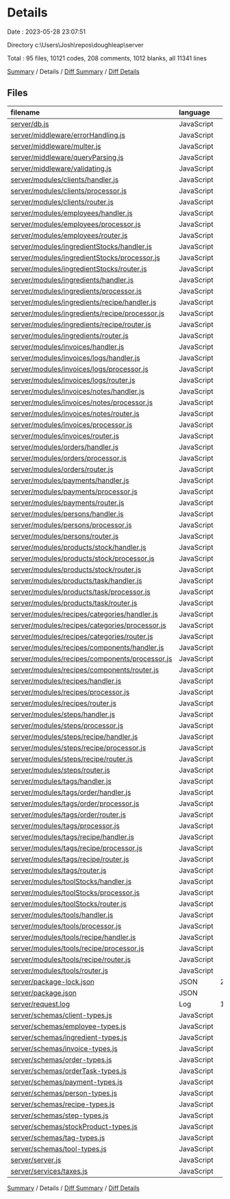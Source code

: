 # Details

Date : 2023-05-28 23:07:51

Directory c:\\Users\\Josh\\repos\\doughleap\\server

Total : 95 files,  10121 codes, 208 comments, 1012 blanks, all 11341 lines

[Summary](results.md) / Details / [Diff Summary](diff.md) / [Diff Details](diff-details.md)

## Files
| filename | language | code | comment | blank | total |
| :--- | :--- | ---: | ---: | ---: | ---: |
| [server/db.js](/server/db.js) | JavaScript | 29 | 1 | 7 | 37 |
| [server/middleware/errorHandling.js](/server/middleware/errorHandling.js) | JavaScript | 83 | 9 | 13 | 105 |
| [server/middleware/multer.js](/server/middleware/multer.js) | JavaScript | 0 | 0 | 1 | 1 |
| [server/middleware/queryParsing.js](/server/middleware/queryParsing.js) | JavaScript | 13 | 2 | 4 | 19 |
| [server/middleware/validating.js](/server/middleware/validating.js) | JavaScript | 14 | 0 | 3 | 17 |
| [server/modules/clients/handler.js](/server/modules/clients/handler.js) | JavaScript | 76 | 0 | 7 | 83 |
| [server/modules/clients/processor.js](/server/modules/clients/processor.js) | JavaScript | 148 | 9 | 22 | 179 |
| [server/modules/clients/router.js](/server/modules/clients/router.js) | JavaScript | 20 | 0 | 6 | 26 |
| [server/modules/employees/handler.js](/server/modules/employees/handler.js) | JavaScript | 90 | 0 | 7 | 97 |
| [server/modules/employees/processor.js](/server/modules/employees/processor.js) | JavaScript | 223 | 18 | 36 | 277 |
| [server/modules/employees/router.js](/server/modules/employees/router.js) | JavaScript | 20 | 0 | 6 | 26 |
| [server/modules/ingredientStocks/handler.js](/server/modules/ingredientStocks/handler.js) | JavaScript | 53 | 0 | 6 | 59 |
| [server/modules/ingredientStocks/processor.js](/server/modules/ingredientStocks/processor.js) | JavaScript | 149 | 12 | 24 | 185 |
| [server/modules/ingredientStocks/router.js](/server/modules/ingredientStocks/router.js) | JavaScript | 25 | 0 | 6 | 31 |
| [server/modules/ingredients/handler.js](/server/modules/ingredients/handler.js) | JavaScript | 56 | 0 | 6 | 62 |
| [server/modules/ingredients/processor.js](/server/modules/ingredients/processor.js) | JavaScript | 129 | 11 | 22 | 162 |
| [server/modules/ingredients/recipe/handler.js](/server/modules/ingredients/recipe/handler.js) | JavaScript | 52 | 0 | 6 | 58 |
| [server/modules/ingredients/recipe/processor.js](/server/modules/ingredients/recipe/processor.js) | JavaScript | 128 | 9 | 24 | 161 |
| [server/modules/ingredients/recipe/router.js](/server/modules/ingredients/recipe/router.js) | JavaScript | 25 | 0 | 6 | 31 |
| [server/modules/ingredients/router.js](/server/modules/ingredients/router.js) | JavaScript | 22 | 0 | 7 | 29 |
| [server/modules/invoices/handler.js](/server/modules/invoices/handler.js) | JavaScript | 45 | 0 | 5 | 50 |
| [server/modules/invoices/logs/handler.js](/server/modules/invoices/logs/handler.js) | JavaScript | 32 | 0 | 4 | 36 |
| [server/modules/invoices/logs/processor.js](/server/modules/invoices/logs/processor.js) | JavaScript | 42 | 1 | 9 | 52 |
| [server/modules/invoices/logs/router.js](/server/modules/invoices/logs/router.js) | JavaScript | 10 | 0 | 5 | 15 |
| [server/modules/invoices/notes/handler.js](/server/modules/invoices/notes/handler.js) | JavaScript | 29 | 0 | 4 | 33 |
| [server/modules/invoices/notes/processor.js](/server/modules/invoices/notes/processor.js) | JavaScript | 41 | 2 | 11 | 54 |
| [server/modules/invoices/notes/router.js](/server/modules/invoices/notes/router.js) | JavaScript | 10 | 0 | 5 | 15 |
| [server/modules/invoices/processor.js](/server/modules/invoices/processor.js) | JavaScript | 101 | 3 | 18 | 122 |
| [server/modules/invoices/router.js](/server/modules/invoices/router.js) | JavaScript | 15 | 0 | 6 | 21 |
| [server/modules/orders/handler.js](/server/modules/orders/handler.js) | JavaScript | 70 | 0 | 7 | 77 |
| [server/modules/orders/processor.js](/server/modules/orders/processor.js) | JavaScript | 152 | 16 | 37 | 205 |
| [server/modules/orders/router.js](/server/modules/orders/router.js) | JavaScript | 22 | 2 | 7 | 31 |
| [server/modules/payments/handler.js](/server/modules/payments/handler.js) | JavaScript | 32 | 0 | 4 | 36 |
| [server/modules/payments/processor.js](/server/modules/payments/processor.js) | JavaScript | 86 | 5 | 22 | 113 |
| [server/modules/payments/router.js](/server/modules/payments/router.js) | JavaScript | 10 | 0 | 6 | 16 |
| [server/modules/persons/handler.js](/server/modules/persons/handler.js) | JavaScript | 78 | 0 | 7 | 85 |
| [server/modules/persons/processor.js](/server/modules/persons/processor.js) | JavaScript | 130 | 9 | 26 | 165 |
| [server/modules/persons/router.js](/server/modules/persons/router.js) | JavaScript | 20 | 0 | 6 | 26 |
| [server/modules/products/stock/handler.js](/server/modules/products/stock/handler.js) | JavaScript | 52 | 0 | 7 | 59 |
| [server/modules/products/stock/processor.js](/server/modules/products/stock/processor.js) | JavaScript | 114 | 6 | 26 | 146 |
| [server/modules/products/stock/router.js](/server/modules/products/stock/router.js) | JavaScript | 25 | 0 | 5 | 30 |
| [server/modules/products/task/handler.js](/server/modules/products/task/handler.js) | JavaScript | 56 | 0 | 7 | 63 |
| [server/modules/products/task/processor.js](/server/modules/products/task/processor.js) | JavaScript | 133 | 9 | 24 | 166 |
| [server/modules/products/task/router.js](/server/modules/products/task/router.js) | JavaScript | 20 | 0 | 5 | 25 |
| [server/modules/recipes/categories/handler.js](/server/modules/recipes/categories/handler.js) | JavaScript | 43 | 0 | 6 | 49 |
| [server/modules/recipes/categories/processor.js](/server/modules/recipes/categories/processor.js) | JavaScript | 79 | 6 | 21 | 106 |
| [server/modules/recipes/categories/router.js](/server/modules/recipes/categories/router.js) | JavaScript | 24 | 0 | 5 | 29 |
| [server/modules/recipes/components/handler.js](/server/modules/recipes/components/handler.js) | JavaScript | 53 | 0 | 7 | 60 |
| [server/modules/recipes/components/processor.js](/server/modules/recipes/components/processor.js) | JavaScript | 108 | 6 | 23 | 137 |
| [server/modules/recipes/components/router.js](/server/modules/recipes/components/router.js) | JavaScript | 25 | 0 | 5 | 30 |
| [server/modules/recipes/handler.js](/server/modules/recipes/handler.js) | JavaScript | 57 | 0 | 7 | 64 |
| [server/modules/recipes/processor.js](/server/modules/recipes/processor.js) | JavaScript | 137 | 7 | 22 | 166 |
| [server/modules/recipes/router.js](/server/modules/recipes/router.js) | JavaScript | 24 | 0 | 6 | 30 |
| [server/modules/steps/handler.js](/server/modules/steps/handler.js) | JavaScript | 50 | 0 | 6 | 56 |
| [server/modules/steps/processor.js](/server/modules/steps/processor.js) | JavaScript | 111 | 4 | 18 | 133 |
| [server/modules/steps/recipe/handler.js](/server/modules/steps/recipe/handler.js) | JavaScript | 50 | 0 | 6 | 56 |
| [server/modules/steps/recipe/processor.js](/server/modules/steps/recipe/processor.js) | JavaScript | 197 | 16 | 30 | 243 |
| [server/modules/steps/recipe/router.js](/server/modules/steps/recipe/router.js) | JavaScript | 20 | 0 | 6 | 26 |
| [server/modules/steps/router.js](/server/modules/steps/router.js) | JavaScript | 22 | 0 | 7 | 29 |
| [server/modules/tags/handler.js](/server/modules/tags/handler.js) | JavaScript | 51 | 0 | 7 | 58 |
| [server/modules/tags/order/handler.js](/server/modules/tags/order/handler.js) | JavaScript | 41 | 0 | 6 | 47 |
| [server/modules/tags/order/processor.js](/server/modules/tags/order/processor.js) | JavaScript | 92 | 3 | 16 | 111 |
| [server/modules/tags/order/router.js](/server/modules/tags/order/router.js) | JavaScript | 12 | 0 | 5 | 17 |
| [server/modules/tags/processor.js](/server/modules/tags/processor.js) | JavaScript | 103 | 3 | 21 | 127 |
| [server/modules/tags/recipe/handler.js](/server/modules/tags/recipe/handler.js) | JavaScript | 40 | 0 | 6 | 46 |
| [server/modules/tags/recipe/processor.js](/server/modules/tags/recipe/processor.js) | JavaScript | 92 | 3 | 15 | 110 |
| [server/modules/tags/recipe/router.js](/server/modules/tags/recipe/router.js) | JavaScript | 12 | 0 | 5 | 17 |
| [server/modules/tags/router.js](/server/modules/tags/router.js) | JavaScript | 17 | 0 | 6 | 23 |
| [server/modules/toolStocks/handler.js](/server/modules/toolStocks/handler.js) | JavaScript | 55 | 0 | 7 | 62 |
| [server/modules/toolStocks/processor.js](/server/modules/toolStocks/processor.js) | JavaScript | 150 | 8 | 26 | 184 |
| [server/modules/toolStocks/router.js](/server/modules/toolStocks/router.js) | JavaScript | 20 | 0 | 5 | 25 |
| [server/modules/tools/handler.js](/server/modules/tools/handler.js) | JavaScript | 51 | 0 | 7 | 58 |
| [server/modules/tools/processor.js](/server/modules/tools/processor.js) | JavaScript | 113 | 7 | 20 | 140 |
| [server/modules/tools/recipe/handler.js](/server/modules/tools/recipe/handler.js) | JavaScript | 53 | 0 | 7 | 60 |
| [server/modules/tools/recipe/processor.js](/server/modules/tools/recipe/processor.js) | JavaScript | 133 | 10 | 24 | 167 |
| [server/modules/tools/recipe/router.js](/server/modules/tools/recipe/router.js) | JavaScript | 20 | 0 | 5 | 25 |
| [server/modules/tools/router.js](/server/modules/tools/router.js) | JavaScript | 22 | 0 | 6 | 28 |
| [server/package-lock.json](/server/package-lock.json) | JSON | 2,752 | 0 | 1 | 2,753 |
| [server/package.json](/server/package.json) | JSON | 20 | 0 | 1 | 21 |
| [server/request.log](/server/request.log) | Log | 1,264 | 0 | 1 | 1,265 |
| [server/schemas/client-types.js](/server/schemas/client-types.js) | JavaScript | 73 | 0 | 7 | 80 |
| [server/schemas/employee-types.js](/server/schemas/employee-types.js) | JavaScript | 84 | 0 | 7 | 91 |
| [server/schemas/ingredient-types.js](/server/schemas/ingredient-types.js) | JavaScript | 195 | 3 | 21 | 219 |
| [server/schemas/invoice-types.js](/server/schemas/invoice-types.js) | JavaScript | 122 | 0 | 12 | 134 |
| [server/schemas/order-types.js](/server/schemas/order-types.js) | JavaScript | 64 | 0 | 7 | 71 |
| [server/schemas/orderTask-types.js](/server/schemas/orderTask-types.js) | JavaScript | 56 | 0 | 7 | 63 |
| [server/schemas/payment-types.js](/server/schemas/payment-types.js) | JavaScript | 27 | 0 | 3 | 30 |
| [server/schemas/person-types.js](/server/schemas/person-types.js) | JavaScript | 73 | 0 | 7 | 80 |
| [server/schemas/recipe-types.js](/server/schemas/recipe-types.js) | JavaScript | 146 | 0 | 18 | 164 |
| [server/schemas/step-types.js](/server/schemas/step-types.js) | JavaScript | 101 | 2 | 13 | 116 |
| [server/schemas/stockProduct-types.js](/server/schemas/stockProduct-types.js) | JavaScript | 51 | 0 | 7 | 58 |
| [server/schemas/tag-types.js](/server/schemas/tag-types.js) | JavaScript | 117 | 0 | 15 | 132 |
| [server/schemas/tool-types.js](/server/schemas/tool-types.js) | JavaScript | 153 | 3 | 21 | 177 |
| [server/server.js](/server/server.js) | JavaScript | 60 | 3 | 11 | 74 |
| [server/services/taxes.js](/server/services/taxes.js) | JavaScript | 6 | 0 | 2 | 8 |

[Summary](results.md) / Details / [Diff Summary](diff.md) / [Diff Details](diff-details.md)